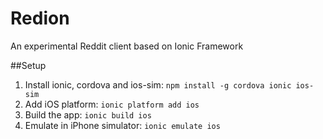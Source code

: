Redion
=====================

An experimental Reddit client based on Ionic Framework

##Setup

1. Install ionic, cordova and ios-sim: `npm install -g cordova ionic ios-sim`
2. Add iOS platform: `ionic platform add ios`
3. Build the app: `ionic build ios`
4. Emulate in iPhone simulator: `ionic emulate ios`
